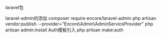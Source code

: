 laravel包

laravel-admin的添加
composer require encore/laravel-admin
php artisan vendor:publish --provider="Encore\Admin\AdminServiceProvider"
php artisan admin:install
Auth模板引入
php artisan make:auth
